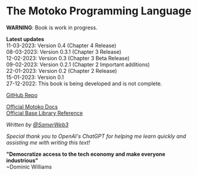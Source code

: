 # The Motoko Programming Language

**WARNING**: Book is work in progress.

**Latest updates**  
11-03-2023: Version 0.4 (Chapter 4 Release)  
08-03-2023: Version 0.3.1 (Chapter 3 Release)  
12-02-2023: Version 0.3 (Chapter 3 Beta Release)  
09-02-2023: Version 0.2.1 (Chapter 2 Important additions)  
22-01-2023: Version 0.2 (Chapter 2 Release)  
15-01-2023: Version 0.1  
27-12-2022: This book is being developed and is not complete.

[GitHub Repo](https://github.com/Web3NL/motoko-book)

[Official Motoko Docs](https://internetcomputer.org/docs/current/developer-docs/build/cdks/motoko-dfinity/motoko/)  
[Official Base Library Reference](https://internetcomputer.org/docs/current/references/motoko-ref/)

*Written by [@SamerWeb3](https://twitter.com/SamerWeb3)*  

*Special thank you to OpenAI's ChatGPT for helping me learn quickly and assisting me with writing this text!* 

**"Democratize access to the tech economy and make everyone industrious"**  
~Dominic Williams


